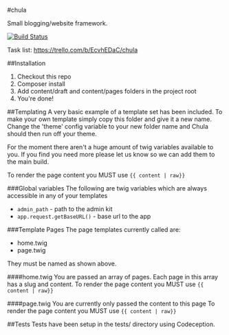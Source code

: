 #chula

Small blogging/website framework.

[![Build Status](https://travis-ci.org/stephcook22/chula.svg?branch=master)](http://travis-ci.org/stephcook22/Chula)

Task list: https://trello.com/b/EcvhEDaC/chula

##Installation
1. Checkout this repo
2. Composer install
3. Add content/draft and content/pages folders in the project root
4. You're done!

##Templating
A very basic example of a template set has been included. To make your own template simply copy this folder
and give it a new name.
Change the 'theme' config variable to your new folder name and Chula should then run off your theme.

For the moment there aren't a huge amount of twig variables available to you. If you find you need more please let us
know so we can add them to the main build.

To render the page content you MUST use `{{ content | raw}}`

###Global variables
The following are twig variables which are always accessible in any of your templates
  * `admin_path` - path to the admin kit
  * `app.request.getBaseURL()` - base url to the app


###Template Pages
The page templates currently called are:
  * home.twig
  * page.twig

They must be named as shown above.

####home.twig
You are passed an array of pages.
Each page in this array has a slug and content.
To render the page content you MUST use `{{ content | raw}}`

####page.twig
You are currently only passed the content to this page
To render the page content you MUST use `{{ content | raw}}`

##Tests
Tests have been setup in the tests/ directory using Codeception.

